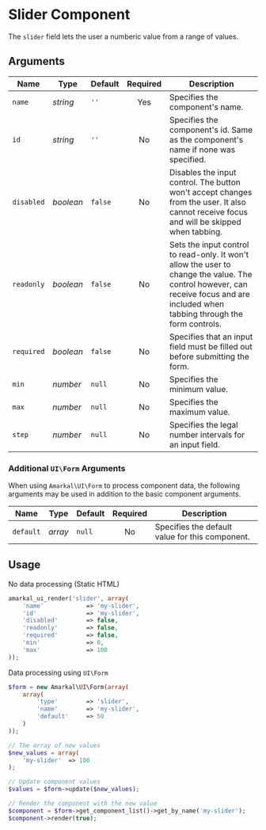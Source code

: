 # Slider Component

The `slider` field lets the user a numberic value from a range of values.

## Arguments

Name | Type | Default | Required | Description
---|---|---|:---:|---
`name`|*string*|`''`|Yes|Specifies the component's name.
`id`|*string*|`''`|No|Specifies the component's id. Same as the component's name if none was specified.
`disabled`|*boolean*|`false`|No|Disables the input control. The button won't accept changes from the user. It also cannot receive focus and will be skipped when tabbing.
`readonly`|*boolean*|`false`|No|Sets the input control to read-only. It won't allow the user to change the value. The control however, can receive focus and are included when tabbing through the form controls.
`required`|*boolean*|`false`|No|Specifies that an input field must be filled out before submitting the form.
`min`|*number*|`null`|No|Specifies the minimum value.
`max`|*number*|`null`|No|Specifies the maximum value.
`step`|*number*|`null`|No|Specifies the legal number intervals for an input field.

### Additional `UI\Form` Arguments

When using `Amarkal\UI\Form` to process component data, the following arguments may be used in addition to the basic component arguments.

Name | Type | Default | Required | Description
---|---|---|:---:|---
`default`|*array*|`null`|No|Specifies the default value for this component.

## Usage

No data processing (Static HTML)

```php
amarkal_ui_render('slider', array(
    'name'            => 'my-slider',
    'id'              => 'my-slider',
    'disabled'        => false,
    'readonly'        => false,
    'required'        => false,
    'min'             => 0,
    'max'             => 100
));
```

Data processing using `UI\Form`

```php
$form = new Amarkal\UI\Form(array(
    array(
        'type'        => 'slider',
        'name'        => 'my-slider',
        'default'     => 50
    )
));

// The array of new values
$new_values = array(
    'my-slider'  => 100
);

// Update component values
$values = $form->update($new_values);

// Render the component with the new value
$component = $form->get_component_list()->get_by_name('my-slider');
$component->render(true);
```